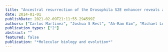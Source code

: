 ```yaml
---
title: "Ancestral resurrection of the Drosophila S2E enhancer reveals accessible evolutionary paths through compensatory change"
date: 2014-01-01
publishDate: 2021-02-09T21:11:55.294599Z
authors: ["Carlos Martinez", "Joshua S Rest", "Ah-Ram Kim", "Michael Ludwig", "Martin Kreitman", "Kevin White", "John Reinitz"]
publication_types: ["2"]
abstract: ""
featured: false
publication: "*Molecular biology and evolution*"
---
```


